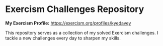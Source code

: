 # Exercism Challenges Repository

**My Exercism Profile:** https://exercism.org/profiles/kyedavey

This repository serves as a collection of my solved Exercism challenges. I tackle a new challenges every day to sharpen my skills.

